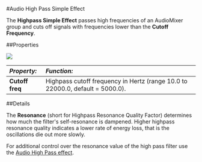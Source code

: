 #Audio High Pass Simple Effect

The __Highpass Simple Effect__ passes high frequencies of an AudioMixer group and cuts off signals with frequencies lower than the __Cutoff Frequency__.


##Properties

![](../uploads/Main/AudioHighPassSimpleEffect.png) 

|**_Property:_** |**_Function:_** |
|:---|:---|
|__Cutoff freq__ |Highpass cutoff frequency in Hertz (range 10.0 to 22000.0, default = 5000.0).|

##Details

The __Resonance__ (short for Highpass Resonance Quality Factor) determines how much the filter's self-resonance is dampened. Higher highpass resonance quality indicates a lower rate of energy loss, that is the oscillations die out more slowly.

For additional control over the resonance value of the high pass filter use the [Audio High Pass effect](class-AudioHighPassEffect).
